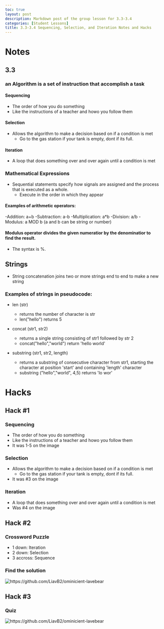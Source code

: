 ```yaml
---
toc: true
layout: post
description: Markdown post of the group lesson for 3.3-3.4
categories: [Student Lessons]
title: 3.3-3.4 Sequencing, Selection, and Iteration Notes and Hacks
---
```


# Notes 

## 3.3

### an Algorithm is a set of instruction that accomplish a task

#### Sequencing 
- The order of how you do something 
- Like the instructions of a teacher and howo you follow them

#### Selection 
- Allows the algorithm to make a decision based on if a condition is met
    - Go to the gas station if your tank is empty, dont if its full.

#### Iteration 
- A loop that does something over and over again until a condition is met

### Mathematical Expressions
- Sequential statements specify how signals are assigned and the process that is executed as a whole. 
    - Execute in the order in which they appear

#### Examples of arithmetic operators:
-Addition: a+b
-Subtraction: a-b
-Multiplication: a*b
-Division: a/b
-Modulus: a MOD b
(a and b can be string or number)

#### Modulus operator divides the given numeratior by the denominatior to find the result.
- The syntax is %.

## Strings
- String concatenation joins two or more strings end to end to make a new string

### Examples of strings in pseudocode:
- len (str)
    - returns the number of character is str
    - len("hello") returns 5

- concat (str1, str2)
    - returns a single string consisting of str1 followed by str 2
    - concat("hello","world") return 'hello world'

- substring (str1, str2, length)
    - returns a substring of consecutive character from str1, starting the character at position 'start' and containing 'length' character
    - substring ("hello","world", 4,5) returns 'lo wor'


# Hacks

## Hack #1

### Sequencing 
- The order of how you do something 
- Like the instructions of a teacher and howo you follow them
- It was 1-5 on the image

### Selection 
- Allows the algorithm to make a decision based on if a condition is met
    - Go to the gas station if your tank is empty, dont if its full.
- It was #3 on the image

### Iteration 
- A loop that does something over and over again until a condition is met
- Was #4 on the image

## Hack #2

### Crossword Puzzle
- 1 down: Iteration
- 2 down: Selection
- 3 accross: Sequence

### Find the solution

![]({{site.baseurl}}/images/3.3hack1.png "https://github.com/LiavB2/ominicient-lavebear")


## Hack #3

### Quiz

![]({{site.baseurl}}/images/3.3quiz.png "https://github.com/LiavB2/ominicient-lavebear")
